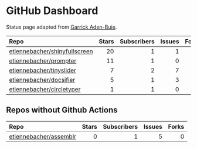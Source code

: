 GitHub Dashboard
================

Status page adapted from [Garrick
Aden-Buie](https://github.com/gadenbuie/status).

| Repo                                                                              | Stars | Subscribers | Issues | Forks | Status                                                                                                                                                           | Commit                                                                                                                                                   |
| :-------------------------------------------------------------------------------- | ----: | ----------: | -----: | ----: | :--------------------------------------------------------------------------------------------------------------------------------------------------------------- | :------------------------------------------------------------------------------------------------------------------------------------------------------- |
| [etiennebacher/shinyfullscreen](https://github.com/etiennebacher/shinyfullscreen) |    20 |           1 |      1 |     1 | [![](https://github.com/etiennebacher/shinyfullscreen/workflows/R-CMD-check/badge.svg)](https://github.com/etiennebacher/shinyfullscreen/actions/runs/517631325) | <a href="https://github.com/etiennebacher/shinyfullscreen/commit/69221b56ccdeb8f256fb64bfa37299db209cc135" title="add cran downloads">69221b</a>         |
| [etiennebacher/prompter](https://github.com/etiennebacher/prompter)               |    11 |           1 |      0 |     0 | [![](https://github.com/etiennebacher/prompter/workflows/R-CMD-check/badge.svg)](https://github.com/etiennebacher/prompter/actions/runs/477423596)               | <a href="https://github.com/etiennebacher/prompter/commit/ebf2c586d04df17d2f5b770aa2aae0b249208564" title="add cran to installation">ebf2c5</a>          |
| [etiennebacher/tinyslider](https://github.com/etiennebacher/tinyslider)           |     7 |           2 |      7 |     0 | [![](https://github.com/etiennebacher/tinyslider/workflows/R-CMD-check/badge.svg)](https://github.com/etiennebacher/tinyslider/actions/runs/417902796)           | <a href="https://github.com/etiennebacher/tinyslider/commit/84199c2f84cc71494fdff78f68cd2fe7d8b24c70" title="add github actions">84199c</a>              |
| [etiennebacher/docsifier](https://github.com/etiennebacher/docsifier)             |     5 |           1 |      3 |     0 | [![](https://github.com/etiennebacher/docsifier/workflows/R-CMD-check/badge.svg)](https://github.com/etiennebacher/docsifier/actions/runs/584991810)             | <a href="https://github.com/etiennebacher/docsifier/commit/6257c103b7aecdd11971c3f3e20b512d841c212a" title="add tests for update_* functions">6257c1</a> |
| [etiennebacher/circletyper](https://github.com/etiennebacher/circletyper)         |     1 |           1 |      0 |     0 | [![](https://github.com/etiennebacher/circletyper/workflows/R-CMD-check/badge.svg)](https://github.com/etiennebacher/circletyper/actions/runs/509258623)         | <a href="https://github.com/etiennebacher/circletyper/commit/47dbef96335edce819f1e2f693990295abfc6d81" title="Update README.md">47dbef</a>               |

## Repos without Github Actions

| Repo                                                                | Stars | Subscribers | Issues | Forks |
| :------------------------------------------------------------------ | ----: | ----------: | -----: | ----: |
| [etiennebacher/assemblr](https://github.com/etiennebacher/assemblr) |     0 |           1 |      5 |     0 |
